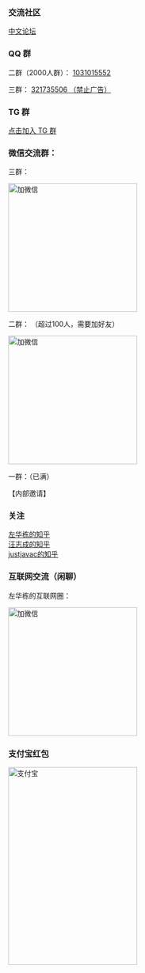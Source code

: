 
### 交流社区

[中文论坛](https://github.com/nestcn/docs.nestjs.cn/discussions)    


### QQ 群


二群（2000人群）： [1031015552](https://jq.qq.com/?_wv=1027&k=Ay5jLfqo)


三群： [321735506 （禁止广告）]()


### TG 群

[点击加入 TG 群](https://t.me/+TCn0z6Z0wwKA_IFD)


### 微信交流群： 

三群：    

<img src="https://ghproxy.com/https://raw.githubusercontent.com/zuohuadong/imgbed/main/pic/%E5%BE%AE%E4%BF%A1%E5%9B%BE%E7%89%87_20211213153131.jpg" alt="加微信" width="260" height="260" align="bottom" />



二群： （超过100人，需要加好友）   

<img src="https://ghproxy.com/https://raw.githubusercontent.com/zuohuadong/imgbed/main/pic/68747470733a2f2f7069632e646f776e6b2e63632f6974656d2f3566386336633334316364316262623836623732666339612e6a7067.jpg" alt="加微信" width="260" height="260" align="bottom" />


一群：（已满）    

【内部邀请】



### 关注

[左华栋的知乎](https://www.zhihu.com/people/dongcang)    
[汪志成的知乎](https://www.zhihu.com/people/alpha-gde)    
[justjavac的知乎](https://www.zhihu.com/people/justjavac.com)

### 互联网交流（闲聊）    

左华栋的互联网圈：    

<img src="https://ghproxy.com/https://raw.githubusercontent.com/zuohuadong/imgbed/main/pic/68747470733a2f2f7069632e646f776e6b2e63632f6974656d2f3566303265326531313431393561613539346564396635392e6a7067.jpg" alt="加微信" width="260" height="260" align="bottom" />


### 支付宝红包


<img src="https://ghproxy.com/https://raw.githubusercontent.com/zuohuadong/imgbed/main/pic/%E5%BE%AE%E4%BF%A1%E5%9B%BE%E7%89%87_20211213154942.jpg" alt="支付宝" width="260" height="400" align="bottom" />




